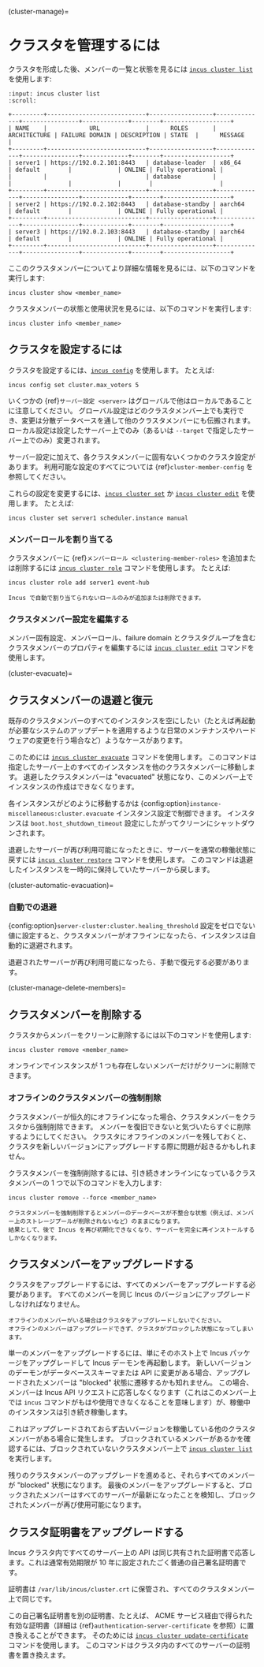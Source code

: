 (cluster-manage)=
# クラスタを管理するには

クラスタを形成した後、メンバーの一覧と状態を見るには [`incus cluster list`](incus_cluster_list.md) を使用します:

```{terminal}
:input: incus cluster list
:scroll:

+---------+----------------------------+------------------+--------------+----------------+-------------+--------+-------------------+
| NAME    |            URL             |      ROLES       | ARCHITECTURE | FAILURE DOMAIN | DESCRIPTION | STATE  |      MESSAGE      |
+---------+----------------------------+------------------+--------------+----------------+-------------+--------+-------------------+
| server1 | https://192.0.2.101:8443   | database-leader  | x86_64       | default        |             | ONLINE | Fully operational |
|         |                            | database         |              |                |             |        |                   |
+---------+----------------------------+------------------+--------------+----------------+-------------+--------+-------------------+
| server2 | https://192.0.2.102:8443   | database-standby | aarch64      | default        |             | ONLINE | Fully operational |
+---------+----------------------------+------------------+--------------+----------------+-------------+--------+-------------------+
| server3 | https://192.0.2.103:8443   | database-standby | aarch64      | default        |             | ONLINE | Fully operational |
+---------+----------------------------+------------------+--------------+----------------+-------------+--------+-------------------+
```

ここのクラスタメンバーについてより詳細な情報を見るには、以下のコマンドを実行します:

    incus cluster show <member_name>

クラスタメンバーの状態と使用状況を見るには、以下のコマンドを実行します:

    incus cluster info <member_name>

## クラスタを設定するには

クラスタを設定するには、[`incus config`](incus_config.md) を使用します。
たとえば:

    incus config set cluster.max_voters 5

いくつかの {ref}`サーバー設定 <server>` はグローバルで他はローカルであることに注意してください。
グローバル設定はどのクラスタメンバー上でも実行でき、変更は分散データベースを通して他のクラスタメンバーにも伝搬されます。
ローカル設定は設定したサーバー上でのみ（あるいは `--target` で指定したサーバー上でのみ）変更されます。

サーバー設定に加えて、各クラスタメンバーに固有ないくつかのクラスタ設定があります。
利用可能な設定のすべてについては {ref}`cluster-member-config` を参照してください。

これらの設定を変更するには、[`incus cluster set`](incus_cluster_set.md) か [`incus cluster edit`](incus_cluster_edit.md) を使用します。
たとえば:

    incus cluster set server1 scheduler.instance manual

### メンバーロールを割り当てる

クラスタメンバーに {ref}`メンバーロール <clustering-member-roles>` を追加または削除するには [`incus cluster role`](incus_cluster_role.md) コマンドを使用します。
たとえば:

    incus cluster role add server1 event-hub

```{note}
Incus で自動で割り当てられないロールのみが追加または削除できます。
```

### クラスタメンバー設定を編集する

メンバー固有設定、メンバーロール、failure domain とクラスタグループを含むクラスタメンバーのプロパティを編集するには [`incus cluster edit`](incus_cluster_edit.md) コマンドを使用します。

(cluster-evacuate)=
## クラスタメンバーの退避と復元

既存のクラスタメンバーのすべてのインスタンスを空にしたい（たとえば再起動が必要なシステムのアップデートを適用するような日常のメンテナンスやハードウェアの変更を行う場合など）ようなケースがあります。

このためには [`incus cluster evacuate`](incus_cluster_evacuate.md) コマンドを使用します。
このコマンドは指定したサーバー上のすべてのインスタンスを他のクラスタメンバーに移動します。
退避したクラスタメンバーは "evacuated" 状態になり、このメンバー上でインスタンスの作成はできなくなります。

各インスタンスがどのように移動するかは {config:option}`instance-miscellaneous:cluster.evacuate` インスタンス設定で制御できます。
インスタンスは `boot.host_shutdown_timeout` 設定にしたがってクリーンにシャットダウンされます。

退避したサーバーが再び利用可能になったときに、サーバーを通常の稼働状態に戻すには [`incus cluster restore`](incus_cluster_restore.md) コマンドを使用します。
このコマンドは退避したインスタンスを一時的に保持していたサーバーから戻します。

(cluster-automatic-evacuation)=
### 自動での退避

{config:option}`server-cluster:cluster.healing_threshold` 設定をゼロでない値に設定すると、クラスタメンバーがオフラインになったら、インスタンスは自動的に退避されます。

退避されたサーバーが再び利用可能になったら、手動で復元する必要があります。

(cluster-manage-delete-members)=
## クラスタメンバーを削除する

クラスタからメンバーをクリーンに削除するには以下のコマンドを使用します:

    incus cluster remove <member_name>

オンラインでインスタンスが 1 つも存在しないメンバーだけがクリーンに削除できます。

### オフラインのクラスタメンバーの強制削除

クラスタメンバーが恒久的にオフラインになった場合、クラスタメンバーをクラスタから強制削除できます。
メンバーを復旧できないと気づいたらすぐに削除するようにしてください。
クラスタにオフラインのメンバーを残しておくと、クラスタを新しいバージョンにアップグレードする際に問題が起きるかもしれません。

クラスタメンバーを強制削除するには、引き続きオンラインになっているクラスタメンバーの 1 つで以下のコマンドを入力します:

    incus cluster remove --force <member_name>

```{caution}
クラスタメンバーを強制削除するとメンバーのデータベースが不整合な状態（例えば、メンバー上のストレージプールが削除されないなど）のままになります。
結果として、後で Incus を再び初期化できなくなり、サーバーを完全に再インストールするしかなくなります。
```

## クラスタメンバーをアップグレードする

クラスタをアップグレードするには、すべてのメンバーをアップグレードする必要があります。
すべてのメンバーを同じ Incus のバージョンにアップグレードしなければなりません。

```{caution}
オフラインのメンバーがいる場合はクラスタをアップグレードしないでください。
オフラインのメンバーはアップグレードできず、クラスタがブロックした状態になってしまいます。
```

単一のメンバーをアップグレードするには、単にそのホスト上で Incus パッケージをアップグレードして Incus デーモンを再起動します。
新しいバージョンのデーモンがデータベーススキーマまたは API に変更がある場合、アップグレードされたメンバーは "blocked" 状態に遷移するかも知れません。
この場合、メンバーは Incus API リクエストに応答しなくなります（これはこのメンバー上では `incus` コマンドがもはや使用できなくなることを意味します）が、稼働中のインスタンスは引き続き稼働します。

これはアップグレードされておらず古いバージョンを稼働している他のクラスタメンバーがある場合に発生します。
ブロックされているメンバーがあるかを確認するには、ブロックされていないクラスタメンバー上で [`incus cluster list`](incus_cluster_list.md) を実行します。

残りのクラスタメンバーのアップグレードを進めると、それらすべてのメンバーが "blocked" 状態になります。
最後のメンバーをアップグレードすると、ブロックされたメンバーはすべてのサーバーが最新になったことを検知し、ブロックされたメンバーが再び使用可能になります。

## クラスタ証明書をアップグレードする

Incus クラスタ内ですべてのサーバー上の API は同じ共有された証明書で応答します。これは通常有効期限が 10 年に設定されたごく普通の自己署名証明書です。

証明書は `/var/lib/incus/cluster.crt` に保管され、すべてのクラスタメンバー上で同じです。

この自己署名証明書を別の証明書、たとえば、 ACME サービス経由で得られた有効な証明書（詳細は {ref}`authentication-server-certificate` を参照）に置き換えることができます。
そのためには [`incus cluster update-certificate`](incus_cluster_update-certificate.md) コマンドを使用します。
このコマンドはクラスタ内のすべてのサーバーの証明書を置き換えます。
